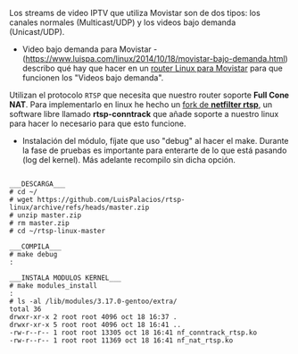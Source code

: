 Los streams de video IPTV que utiliza Movistar son de dos tipos: los canales normales (Multicast/UDP) y los videos bajo demanda (Unicast/UDP). 

- Video bajo demanda para Movistar - (https://www.luispa.com/linux/2014/10/18/movistar-bajo-demanda.html) describo qué hay que hacer en un [router Linux para Movistar](https://www.luispa.com/linux/2014/10/05/router-linux.html) para que funcionen los "Videos bajo demanda". 

Utilizan el protocolo `RTSP` que necesita que nuestro router soporte **Full Cone NAT**. Para implementarlo en linux he hecho un [fork de **netfilter rtsp**](https://github.com/maru-sama/rtsp-linux), un software libre llamado **rtsp-conntrack** que añade soporte a nuestro linux para hacer lo necesario para que esto funcione. 

- Instalación del módulo, fíjate que uso "debug" al hacer el make. Durante la fase de pruebas es importante para enterarte de lo que está pasando (log del kernel). Más adelante recompilo sin dicha opción.

```console
 
___DESCARGA___
# cd ~/
# wget https://github.com/LuisPalacios/rtsp-linux/archive/refs/heads/master.zip
# unzip master.zip
# rm master.zip
# cd ~/rtsp-linux-master

___COMPILA___
# make debug
:

___INSTALA MODULOS KERNEL___
# make modules_install
:
# ls -al /lib/modules/3.17.0-gentoo/extra/
total 36
drwxr-xr-x 2 root root 4096 oct 18 16:37 .
drwxr-xr-x 5 root root 4096 oct 18 16:41 ..
-rw-r--r-- 1 root root 13305 oct 18 16:41 nf_conntrack_rtsp.ko
-rw-r--r-- 1 root root 11369 oct 18 16:41 nf_nat_rtsp.ko
```
